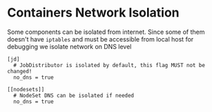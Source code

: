 # Containers Network Isolation

Some components can be isolated from internet. Since some of them doesn't have `iptables` and must be accessible from local host for debugging we isolate network on DNS level

```
[jd]
  # JobDistributor is isolated by default, this flag MUST not be changed!
  no_dns = true

[[nodesets]]
  # NodeSet DNS can be isolated if needed
  no_dns = true
```